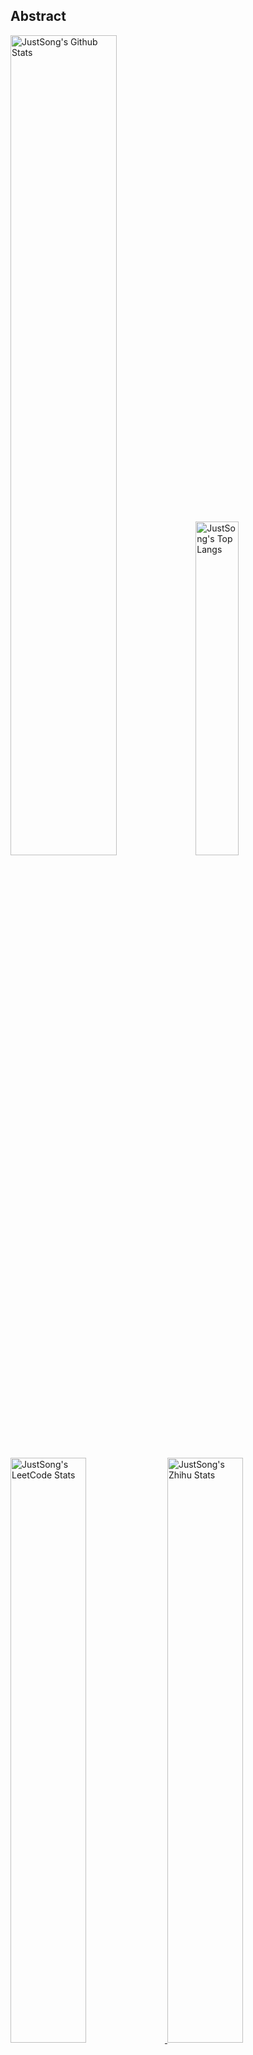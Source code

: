 ## Abstract
<p>
  <img src="https://github-readme-stats.vercel.app/api?username=songquanpeng&show_icons=true&hide_border=true" alt="JustSong's Github Stats" width="58%" />
  <img src="https://github-readme-stats.vercel.app/api/top-langs/?username=songquanpeng&layout=compact&hide_border=true&langs_count=10" alt="JustSong's Top Langs" width="37%" /> 
</p>

<a href="https://github.com/songquanpeng/stats-cards">
<p>
  <img src="https://stats.justsong.cn/api/leetcode/?username=quanpeng&theme=light" alt="JustSong's LeetCode Stats" width="49%" />
  <img src="https://stats.justsong.cn/api/zhihu/?username=songwonderful&theme=light" alt="JustSong's Zhihu Stats" width="49%" /> 
</p>
</a>

![skills](https://skillicons.dev/icons?i=c,cpp,go,py,html,css,js,nodejs,java,md,pytorch,tensorflow,flask,fastapi,express,qt,react,cmake,docker,git,linux,nginx,mysql,redis,sqlite,githubactions,heroku,vercel,visualstudio,vscode)


## Top Projects
|Project|Description|Stars|
|:--|:--|:--|
|[message-pusher](https://github.com/songquanpeng/message-pusher)|搭建专属于你的消息推送服务，支持多种消息推送方式，支持 Markdown，仅单可执行文件，开箱即用|`574⭐`|
|[go-file](https://github.com/songquanpeng/go-file)|基于 Go 的文件分享工具，仅单可执行文件，开箱即用，内置图床和视频播放页面. File sharing tool based on Go.|`440⭐`|
|[pytorch-template](https://github.com/songquanpeng/pytorch-template)|To be the world's best PyTorch project template.|`137⭐`|
|[pronunciation-corrector](https://github.com/songquanpeng/pronunciation-corrector)|拯救你的英语发音，告别因发音错误带来的尴尬！|`102⭐`|
|[stats-cards](https://github.com/songquanpeng/stats-cards)|在 README 中展示你在知乎，GitHub，B 站，LeetCode，掘金，CSDN，牛客等网站的数据，也可用于服务状态监控. Show your LeetCode & GitHub stats in GitHub Profile.|`102⭐`|
|[blog](https://github.com/songquanpeng/blog)|基于 Node.js 的个人博客系统. Node.js based blog system.|`38⭐`|
|[battle-city](https://github.com/songquanpeng/battle-city)|基于 TypeScript 的《坦克大战》的非标准实现. Yet another Battle City implementation with TypeScript.|`22⭐`|
|[microblog](https://github.com/songquanpeng/microblog)|基于 Go 的个人微博客，一个供你闲言碎语的地方. Go based microblog system.|`17⭐`|
|[L2M-GAN](https://github.com/songquanpeng/L2M-GAN)|Unofficial PyTorch implementation of "L2M-GAN: Learning To Manipulate Latent Space Semantics for Facial Attribute Editing".|`16⭐`|
|[v2ex-clone](https://github.com/songquanpeng/v2ex-clone)|V2EX 风格的论坛程序. V2EX's Node.js clone.|`16⭐`|

## Recent Updates
|Project|Description|Last Update|
|:--|:--|:--|
|[message-pusher](https://github.com/songquanpeng/message-pusher)|搭建专属于你的消息推送服务，支持多种消息推送方式，支持 Markdown，仅单可执行文件，开箱即用|![2022-11-25 16:48:52](https://img.shields.io/badge/2022--11--25-16%3A48%3A52-brightgreen?style=flat-square)|
|[gin-template](https://github.com/songquanpeng/gin-template)|用于 Gin & React 项目的模板. Template for Gin & React projects.|![2022-11-25 16:47:56](https://img.shields.io/badge/2022--11--25-16%3A47%3A56-brightgreen?style=flat-square)|
|[blog](https://github.com/songquanpeng/blog)|基于 Node.js 的个人博客系统. Node.js based blog system.|![2022-11-24 17:09:22](https://img.shields.io/badge/2022--11--24-17%3A09%3A22-brightgreen?style=flat-square)|
|[blog-theme-w3](https://github.com/songquanpeng/blog-theme-w3)|Theme for the following blog system: https://github.com/songquanpeng/blog|![2022-11-24 09:37:51](https://img.shields.io/badge/2022--11--24-09%3A37%3A51-brightgreen?style=flat-square)|
|[blog-theme-bootstrap5](https://github.com/songquanpeng/blog-theme-bootstrap5)|Theme for the following blog system: https://github.com/songquanpeng/blog|![2022-11-24 09:36:43](https://img.shields.io/badge/2022--11--24-09%3A36%3A43-brightgreen?style=flat-square)|
|[blog-theme-bootstrap](https://github.com/songquanpeng/blog-theme-bootstrap)|Theme for the following blog system: https://github.com/songquanpeng/blog|![2022-11-24 09:32:58](https://img.shields.io/badge/2022--11--24-09%3A32%3A58-brightgreen?style=flat-square)|
|[go-file](https://github.com/songquanpeng/go-file)|基于 Go 的文件分享工具，仅单可执行文件，开箱即用，内置图床和视频播放页面. File sharing tool based on Go.|![2022-11-23 11:33:36](https://img.shields.io/badge/2022--11--23-11%3A33%3A36-brightgreen?style=flat-square)|
|[personal-assistant](https://github.com/songquanpeng/personal-assistant)|让生活简单一点的个人助理应用. A personal assistant app that makes your life easier.|![2022-11-21 20:04:27](https://img.shields.io/badge/2022--11--21-20%3A04%3A27-brightgreen?style=flat-square)|
|[songquanpeng](https://github.com/songquanpeng/songquanpeng)|Automatically update your GitHub profile with GitHub Actions.|![2022-11-20 20:33:34](https://img.shields.io/badge/2022--11--20-20%3A33%3A34-brightgreen?style=flat-square)|
|[text-formatter](https://github.com/songquanpeng/text-formatter)|功能丰富的在线文本清理工具，可用于 PDF、PPT、CAJ 等文字复制格式化，去除多余的空格与换行|![2022-11-20 16:46:19](https://img.shields.io/badge/2022--11--20-16%3A46%3A19-brightgreen?style=flat-square)|



*Last updated on: 2022-11-27 20:31:23*
